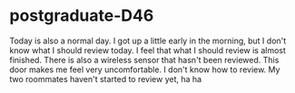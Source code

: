 # postgraduate-D46
Today is also a normal day. I got up a little early in the morning, but I don't know what I should review today. I feel that what I should review is almost finished. There is also a wireless sensor that hasn't been reviewed. This door makes me feel very uncomfortable. I don't know how to review. My two roommates haven't started to review yet, ha ha
